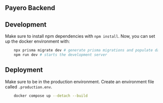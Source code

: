 ## Payero Backend

## Development

Make sure to install npm dependencies with `npm install`.
Now, you can set up the docker environment with:

```bash
    npx prisma migrate dev # generate prisma migrations and populate database
    npm run dev # starts the development server
```

## Deployment

Make sure to be in the production environment. Create an environment file called `.production.env`.

```bash
    docker compose up --detach --build
```
